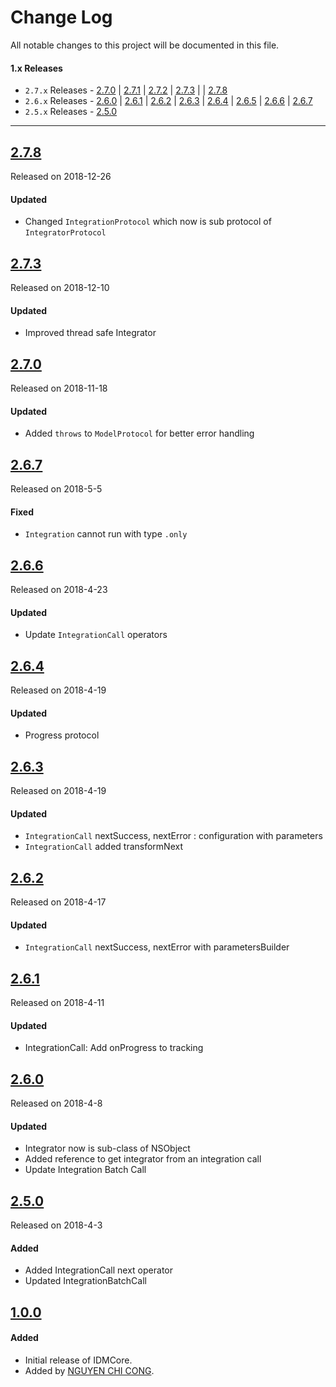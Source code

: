 # Change Log
All notable changes to this project will be documented in this file.

#### 1.x Releases
- `2.7.x` Releases  - [2.7.0](#270) | [2.7.1](#271) | [2.7.2](#272) | [2.7.3](#273) |  | [2.7.8](#278)
- `2.6.x` Releases  - [2.6.0](#260) | [2.6.1](#261) | [2.6.2](#262) | [2.6.3](#263)  | [2.6.4](#264) | [2.6.5](#265) | [2.6.6](#266) | [2.6.7](#267)
- `2.5.x` Releases  - [2.5.0](#250)

---
## [2.7.8](https://github.com/congncif/IDMFoundation/releases/tag/2.7.8)
Released on 2018-12-26

#### Updated
- Changed `IntegrationProtocol` which now is sub protocol of `IntegratorProtocol `

## [2.7.3](https://github.com/congncif/IDMFoundation/releases/tag/2.7.3)
Released on 2018-12-10

#### Updated
- Improved thread safe Integrator

## [2.7.0](https://github.com/congncif/IDMFoundation/releases/tag/2.7.0)
Released on 2018-11-18

#### Updated
- Added  `throws` to `ModelProtocol` for better error handling

## [2.6.7](https://github.com/congncif/IDMFoundation/releases/tag/2.6.7)
Released on 2018-5-5

#### Fixed
-  `Integration` cannot run with type `.only`

## [2.6.6](https://github.com/congncif/IDMFoundation/releases/tag/2.6.6)
Released on 2018-4-23

#### Updated
- Update `IntegrationCall` operators

## [2.6.4](https://github.com/congncif/IDMFoundation/releases/tag/2.6.4)
Released on 2018-4-19

#### Updated
- Progress protocol

## [2.6.3](https://github.com/congncif/IDMFoundation/releases/tag/2.6.3)
Released on 2018-4-19

#### Updated
- `IntegrationCall` nextSuccess, nextError : configuration with parameters
- `IntegrationCall`  added transformNext

## [2.6.2](https://github.com/congncif/IDMFoundation/releases/tag/2.6.2)
Released on 2018-4-17

#### Updated
- `IntegrationCall` nextSuccess, nextError with parametersBuilder

## [2.6.1](https://github.com/congncif/IDMFoundation/releases/tag/2.6.1)
Released on 2018-4-11

#### Updated
- IntegrationCall: Add onProgress to tracking

## [2.6.0](https://github.com/congncif/IDMFoundation/releases/tag/2.6.0)
Released on 2018-4-8

#### Updated
- Integrator now is sub-class of NSObject
- Added reference to get integrator from an integration call
- Update Integration Batch Call

## [2.5.0](https://github.com/congncif/IDMFoundation/releases/tag/2.5.0)
Released on 2018-4-3

#### Added
- Added IntegrationCall next operator
- Updated IntegrationBatchCall


## [1.0.0](https://github.com/congncif/IDMFoundation/releases/tag/1.0.0)

#### Added
- Initial release of IDMCore.
- Added by [NGUYEN CHI CONG](https://github.com/congncif).
